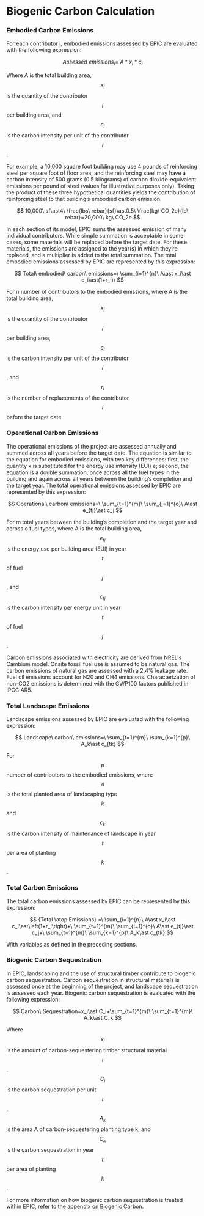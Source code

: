 # Biogenic Carbon Calculation

### Embodied Carbon Emissions

For each contributor i, embodied emissions assessed by EPIC are evaluated with the following expression:

$$
{Assessed\ emissions}_i=\ A\ast x_i\ast c_i
$$

Where A is the total building area, $$x_i$$ is the quantity of the contributor $$i$$ per building area, and $$c_i$$ is the carbon intensity per unit of the contributor $$i$$.

For example, a 10,000 square foot building may use 4 pounds of reinforcing steel per square foot of floor area, and the reinforcing steel may have a carbon intensity of 500 grams (0.5 kilograms) of carbon dioxide-equivalent emissions per pound of steel (values for illustrative purposes only). Taking the product of these three hypothetical quantities yields the contribution of reinforcing steel to that building’s embodied carbon emission:

$$
10,000\ sf\ast4\ \frac{lbs\ rebar}{sf}\ast0.5\ \frac{kg\ CO_2e}{lb\ rebar}=20,000\ kg\ CO_2e
$$

In each section of its model, EPIC sums the assessed emission of many individual contributors. While simple summation is acceptable in some cases, some materials will be replaced before the target date. For these materials, the emissions are assigned to the year(s) in which they’re replaced, and a multiplier is added to the total summation. The total embodied emissions assessed by EPIC are represented by this expression:

$$
Total\ embodied\ carbon\ emissions=\ \sum_{i=1}^{n}\ A\ast x_i\ast c_i\ast(1+r_i)\
$$

For n number of contributors to the embodied emissions, where A is the total building area, $$x_i$$ is the quantity of the contributor $$i$$ per building area, $$c_i$$ is the carbon intensity per unit of the contributor $$i$$, and $$r_i$$ is the number of replacements of the contributor $$i$$ before the target date.

### Operational Carbon Emissions

The operational emissions of the project are assessed annually and summed across all years before the target date. The equation is similar to the equation for embodied emissions, with two key differences: first, the quantity x is substituted for the energy use intensity (EUI) e; second, the equation is a double summation, once across all the fuel types in the building and again across all years between the building’s completion and the target year. The total operational emissions assessed by EPIC are represented by this expression:

$$
Operational\ carbon\ emissions=\ \sum_{t=1}^{m}\ \sum_{j=1}^{o}\ A\ast e_{tj}\ast c_j
$$

For m total years between the building’s completion and the target year and across o fuel types, where A is the total building area, $$e_{tj}$$ is the energy use per building area (EUI) in year $$t$$ of fuel $$j$$, and $$c_{tj}$$ is the carbon intensity per energy unit in year $$t$$ of fuel $$j$$.

Carbon emissions associated with electricity are derived from NREL's Cambium model. Onsite fossil fuel use is assumed to be natural gas. The carbon emissions of natural gas are assessed with a 2.4% leakage rate. Fuel oil emissions account for N20 and CH4 emissions. Characterization of non-CO2 emissions is determined with the GWP100 factors published in IPCC AR5.

### Total Landscape Emissions

Landscape emissions assessed by EPIC are evaluated with the following expression:

$$
Landscape\ carbon\ emissions=\ \sum_{t=1}^{m}\ \sum_{k=1}^{p}\ A_k\ast c_{tk}
$$

For $$p$$ number of contributors to the embodied emissions, where $$A$$ is the total planted area of landscaping type$$k$$ and $$c_k$$ is the carbon intensity of maintenance of landscape in year $$t$$ per area of planting $$k$$.

### Total Carbon Emissions

The total carbon emissions assessed by EPIC can be represented by this expression:

$$
{Total \atop Emissions} =\ \sum_{i=1}^{n}\ A\ast x_i\ast c_i\ast\left(1+r_i\right)+\ \sum_{t=1}^{m}\ \sum_{j=1}^{o}\ A\ast e_{tj}\ast c_j+\ \sum_{t=1}^{m}\ \sum_{k=1}^{p}\ A_k\ast c_{tk}
$$

With variables as defined in the preceding sections.

### Biogenic Carbon Sequestration

In EPIC, landscaping and the use of structural timber contribute to biogenic carbon sequestration. Carbon sequestration in structural materials is assessed once at the beginning of the project, and landscape sequestration is assessed each year. Biogenic carbon sequestration is evaluated with the following expression:

$$
Carbon\ Sequestration=x_i\ast C_i+\sum_{t=1}^{m}\ \sum_{t=1}^{m}\ A_k\ast C_k
$$

Where $$x_i$$ is the amount of carbon-sequestering timber structural material $$i$$, $$C_i$$ is the carbon sequestration per unit $$i$$,$$A_k$$ is the area A of carbon-sequestering planting type k, and $$C_k$$ is the carbon sequestration in year $$t$$ per area of planting $$k$$.

For more information on how biogenic carbon sequestration is treated within EPIC, refer to the appendix on [Biogenic Carbon](../backmatter/biogenic-carbon.md).
